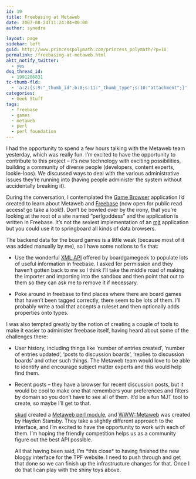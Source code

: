 ```yaml
---
id: 10
title: Freebasing at Metaweb
date: 2007-08-24T11:24:04+00:00
author: synedra

layout: page
sidebar: left
guid: http://www.princesspolymath.com/princess_polymath/?p=10
permalink: /freebasing-at-metaweb.html
aktt_notify_twitter:
  - yes
dsq_thread_id:
  - 1991206831
tc-thumb-fld:
  - 'a:2:{s:9:"_thumb_id";b:0;s:11:"_thumb_type";s:10:"attachment";}'
categories:
  - Geek Stuff
tags:
  - freebase
  - games
  - metaweb
  - perl
  - perl foundation
---
```

I had the opportunity to spend a few hours talking with the Metaweb team yesterday, which was really fun. I&#8217;m excited to have the opportunity to contribute to this project &#8211; it&#8217;s new technology with exciting possibilities, building a community of diverse people (developers, content experts, lookie-loos). We discussed ways to deal with the various administrative issues they&#8217;re running into (having people administer the system without accidentally breaking it).
  
During the conversation, I contemplated the [Game Browser](http://www.perlgoddess.com/) application I&#8217;d created to learn about Metaweb and [Freebase](http://www.freebase.com) (now open for public read access! go take a look!). Don&#8217;t be bowled over by the irony, that you&#8217;re looking at the root of a site named &#8220;perlgoddess&#8221; and the application is written in Freebase. It&#8217;s not the sexiest implementation of an [mjt](http://www.mjtemplate.org) application but you could use it to springboard all kinds of data browsers.
  
The backend data for the board games is a little weak (because most of it was added manually by me), so I have some notions to fix that:

  * Use the wonderful [XML API](http://www.boardgamegeek.com/xmlapi/) offered by boardgamegeek to populate lots of useful information in freebase. I asked for permission and they haven&#8217;t gotten back to me so I think I&#8217;ll take the middle road of making the importer and importing into the sandbox and then point that out to them so they can ask me to remove it if necessary.
  * Poke around in freebase to find places where there are board games that haven&#8217;t been tagged correctly, there seem to be lots of them. I&#8217;ll probably write a tool that accepts a ruleset and then optionally adds properties onto types. </ul> 
    I was also tempted greatly by the notion of creating a couple of tools to make it easier to administer freebase itself, having heard about some of the challenges there:
    
      * User history, including things like &#8216;number of entries created&#8217;, &#8216;number of entries updated&#8217;, &#8216;posts to discussion boards&#8217;, &#8216;replies to discussion boards&#8217; and other such things. The Metaweb team would love to be able to identify and encourage subject matter experts and this would help find them.
      * Recent posts &#8211; they have a browser for recent discussion posts, but it would be cool to make one that remembers your preferences and filters by domain so you don&#8217;t have to see all of them. It&#8217;d be a fun MJT tool to create, so maybe I&#8217;ll get to that.
  
        [skud](http://www.boardgamegeek.com/xmlapi/) created a [Metaweb perl module](http://search.cpan.org/~skud/Metaweb-0.02/lib/Metaweb.pm), and [WWW::Metaweb](http://search.cpan.org/~hds/WWW-Metaweb-0.01/lib/WWW/Metaweb.pm) was created by Hayden Stansby. They take a slightly different approach to the interface, and I&#8217;m excited to have the opportunity to work with each of them. I&#8217;m hoping the friendly competition helps us as a community figure out the best API possible.
  
        All that having been said, I&#8217;m \*this close\* to having finished the new bloggy interface for the TPF website. I need to push through and get that done so we can finish up the infrastructure changes for that. Once I do that I can play with the shiny toys above.</p>